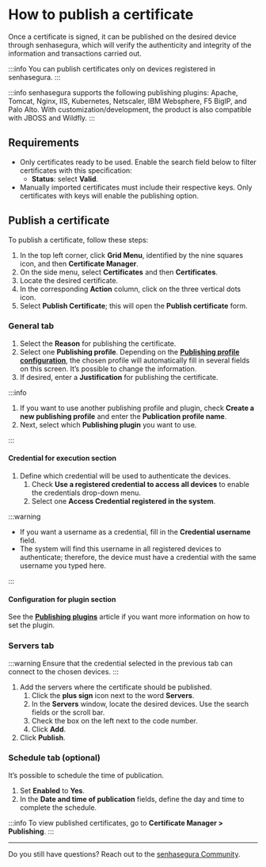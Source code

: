 # How to publish a certificate

Once a certificate is signed, it can be published on the desired device through senhasegura, which will verify the authenticity and integrity of the information and transactions carried out.

 :::info
You can publish certificates only on devices registered in senhasegura.
:::

 :::info
senhasegura supports the following publishing plugins: Apache, Tomcat, Nginx, IIS, Kubernetes, Netscaler, IBM Websphere, F5 BigIP, and Palo Alto. With customization/development, the product is also compatible with JBOSS and Wildfly.
:::

## Requirements

* Only certificates ready to be used. Enable the search field below to filter certificates with this specification:
    *  **Status**: select **Valid**.
* Manually imported certificates must include their respective keys. Only certificates with keys will enable the publishing option.

## Publish a certificate
To publish a certificate, follow these steps:

1. In the top left corner, click **Grid Menu**, identified by the nine squares icon, and then **Certificate Manager**.
2. On the side menu, select **Certificates** and then **Certificates**.
3. Locate the desired certificate.
4. In the corresponding **Action** column, click on the three vertical dots icon.
5. Select **Publish Certificate**; this will open the **Publish certificate** form.

### General tab

1. Select the **Reason** for publishing the certificate.
2. Select one **Publishing profile**. Depending on the [**Publishing profile configuration**](/v3-32/docs/how-to-set-up-the-publishing-profiles), the chosen profile will automatically fill in several fields on this screen. It’s possible to change the information.
3. If desired, enter a **Justification** for publishing the certificate.

 :::info

1. If you want to use another publishing profile and plugin, check **Create a new publishing profile** and enter the **Publication profile name**. 
2. Next, select which **Publishing plugin** you want to use.

:::

#### Credential for execution section

1. Define which credential will be used to authenticate the devices.
    1. Check **Use a registered credential to access all devices** to enable the credentials drop-down menu.
    2. Select one **Access Credential registered in the system**.

 :::warning

* If you want a username as a credential, fill in the **Credential username** field. 
* The system will find this username in all registered devices to authenticate; therefore, the device must have a credential with the same username you typed here.

:::

#### Configuration for plugin section
See the [**Publishing plugins**](/v3-32/docs/publishing-plugins) article if you want more information on how to set the plugin.

### Servers tab
 :::warning
Ensure that the credential selected in the previous tab can connect to the chosen devices.
:::

1. Add the servers where the certificate should be published.
    1. Click the **plus sign** icon next to the word **Servers**.
    2. In the **Servers** window, locate the desired devices. Use the search fields or the scroll bar.
    3. Check the box on the left next to the code number.
    4. Click **Add**.
2. Click **Publish**.

### Schedule tab (optional)
It’s possible to schedule the time of publication.

1. Set **Enabled** to **Yes**.
2. In the **Date and time of publication** fields, define the day and time to complete the schedule.

 :::info
To view published certificates, go to **Certificate Manager > Publishing**.
:::
***
Do you still have questions? Reach out to the [senhasegura Community](https://community.senhasegura.io/).






